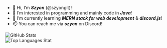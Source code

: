 - 👋 Hi, I’m ***Szyon*** (@szyongit)!
- 👀 I’m interested in programming and mainly code in ***Java***!
- 🌱 I’m currently learning ***MERN stack for web development*** & ***discord.js***!
- 📫 You can reach me via ***szyon*** on Discord!<br/>

![GitHub Stats](https://github-readme-streak-stats.herokuapp.com/?user=your-github-username&theme=tokyonight)<br/>
![Top Languages Stat](https://github-readme-stats.vercel.app/api/top-langs/?username=szyongit&theme=tokyonight)

<!---
szyongit/szyongit is a ✨ special ✨ repository because its `README.md` (this file) appears on your GitHub profile.
You can click the Preview link to take a look at your changes.
--->

<!---
but I am looking forward to ***other languages***!
--->
